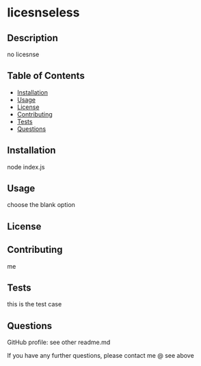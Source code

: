 
# licesnseless



## Description

no licesnse

## Table of Contents 

- [Installation](#installation)
- [Usage](#usage)
- [License](#license) 
- [Contributing](#contributing)
- [Tests](#tests)
- [Questions](#questions)

## Installation

node index.js

## Usage

choose the blank option

## License



## Contributing

me

## Tests

this is the test case

## Questions

GitHub profile: see other readme.md

If you have any further questions, please contact me @ see above

